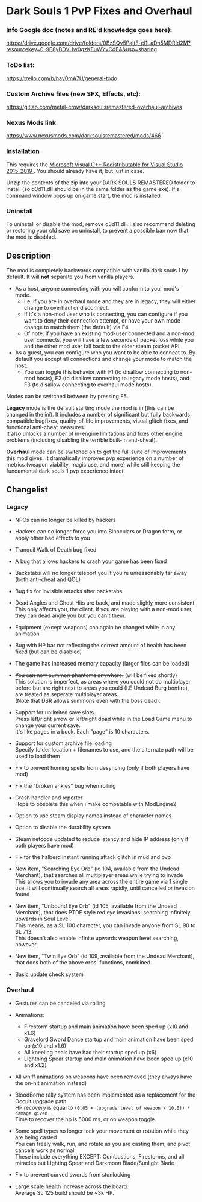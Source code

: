 # Dark Souls 1 PvP Fixes and Overhaul  
  
### Info Google doc (notes and RE'd knowledge goes here):  
https://drive.google.com/drive/folders/0BzSQv5PaltE-ci1LaDh5MDRId2M?resourcekey=0-9E8yBDVHw0gzKEuWYvCdEA&usp=sharing
  
### ToDo list:  
https://trello.com/b/hay0mA7U/general-todo  
  
### Custom Archive files (new SFX, Effects, etc):
https://gitlab.com/metal-crow/darksoulsremastered-overhaul-archives

### Nexus Mods link
https://www.nexusmods.com/darksoulsremastered/mods/466

### Installation
This requires the [Microsoft Visual C++ Redistributable for Visual Studio 2015-2019 ](https://aka.ms/vs/16/release/vc_redist.x64.exe). You should already have it, but just in case.  
  
Unzip the contents of the zip into your DARK SOULS REMASTERED folder to install (so d3d11.dll should be in the same folder as the game exe). If a command window pops up on game start, the mod is installed.  
  
### Uninstall

To uninstall or disable the mod, remove d3d11.dll. I also recommend deleting or restoring your old save on uninstall, to prevent a possible ban now that the mod is disabled.  

## Description
The mod is completely backwards compatible with vanilla dark souls 1 by default. It will __not__ separate you from vanilla players.  
  - As a host, anyone connecting with you will conform to your mod's mode. 
  	- I.e, if you are in overhaul mode and they are in legacy, they will either change to overhaul or disconnect.
  	- If it's a non-mod user who is connecting, you can configure if you want to deny their connection attempt, or have your own mode change to match them (the default) via F4.
    - Of note: if you have an existing mod-user connected and a non-mod user connects, you will have a few seconds of packet loss while you and the other mod user fall back to the older steam packet API.
  - As a guest, you can configure who you want to be able to connect to. By default you accept all connections and change your mode to match the host.
  	- You can toggle this behavior with F1 (to disallow connecting to non-mod hosts), F2 (to disallow connecting to legacy mode hosts), and F3 (to disallow connecting to overhaul mode hosts).

Modes can be switched between by pressing F5.

__Legacy__ mode is the default starting mode the mod is in (this can be changed in the ini). It includes a number of significant but fully backwards compatible bugfixes, quality-of-life improvements, visual glitch fixes, and functional anti-cheat measures.  
It also unlocks a number of in-engine limitations and fixes other engine problems (including disabling the terrible built-in anti-cheat).  

__Overhaul__ mode can be switched on to get the full suite of improvements this mod gives. It dramatically improves pvp experience on a number of metrics (weapon viability, magic use, and more) while still keeping the fundamental dark souls 1 pvp experience intact.  
  
  
## Changelist
	
### Legacy

* NPCs can no longer be killed by hackers

* Hackers can no longer force you into Binoculars or Dragon form, or apply other bad effects to you

* Tranquil Walk of Death bug fixed

* A bug that allows hackers to crash your game has been fixed

* Backstabs will no longer teleport you if you're unreasonably far away (both anti-cheat and QOL)
  
* Bug fix for invisible attacks after backstabs

* Dead Angles and Ghost Hits are back, and made slighly more consistent  
This only affects you, the client. If you are playing with a non-mod user, they can dead angle you but you can't them.

* Equipment (except weapons) can again be changed while in any animation

* Bug with HP bar not reflecting the correct amount of health has been fixed (but can be disabled)

* The game has increased memory capacity (larger files can be loaded)

* ~~You can now summon phantoms anywhere.~~ (will be fixed shortly)   
This solution is imperfect, as areas where you could not do multiplayer before but are right next to areas you could (I.E Undead Burg bonfire), are treated as seperate multiplayer areas.  
(Note that DSR allows summons even with the boss dead).  

* Support for unlimited save slots.  
Press left/right arrow or left/right dpad while in the Load Game menu to change your current save.  
It's like pages in a book. Each "page" is 10 characters.  

* Support for custom archive file loading  
Specify folder location + filenames to use, and the alternate path will be used to load them

* Fix to prevent homing spells from desyncing (only if both players have mod)

* Fix the "broken ankles" bug when rolling

* Crash handler and reporter  
Hope to obsolete this when i make compatable with ModEngine2

* Option to use steam display names instead of character names

* Option to disable the durability system

* Steam netcode updated to reduce latency and hide IP address (only if both players have mod)

* Fix for the halberd instant running attack glitch in mud and pvp

* New item, "Searching Eye Orb" (id 104, available from the Undead Merchant), that searches all multiplayer areas while trying to invade  
This allows you to invade any area across the entire game via 1 single use. It will continually search all areas rapidly, until cancelled or invasion found

* New item, "Unbound Eye Orb" (id 105, available from the Undead Merchant), that does PTDE style red eye invasions: searching infinitely upwards in Soul Level.  
This means, as a SL 100 character, you can invade anyone from SL 90 to SL 713.  
This doesn't also enable infinite upwards weapon level searching, however.  

* New item, "Twin Eye Orb" (id 109, available from the Undead Merchant), that does both of the above orbs' functions, combined.  

* Basic update check system

### Overhaul

* Gestures can be canceled via rolling

* Animations:
  * Firestorm startup and main animation have been sped up (x10 and x1.6)
  * Gravelord Sword Dance startup and main animation have been sped up (x10 and x1.6)
  * All kneeling heals have had their startup sped up (x6)
  * Lightning Spear startup and main animation have been sped up (x10 and x1.2)

* All whiff animations on weapons have been removed (they always have the on-hit animation instead)

* BloodBorne rally system has been implemented as a replacement for the Occult upgrade path  
HP recovery is equal to `(0.05 + (upgrade level of weapon / 10.0)) * damage given`  
Time to recover the hp is 5000 ms, or on weapon toggle.  

* Some spell types no longer lock your movement or rotation while they are being casted  
You can freely walk, run, and rotate as you are casting them, and pivot cancels work as normal    
These include everything EXCEPT: Combustions, Firestorms, and all miracles but Lighting Spear and Darkmoon Blade/Sunlight Blade  

* Fix to prevent curved swords from stunlocking

* Large scale health increase across the board.  
Average SL 125 build should be \~3k HP.
